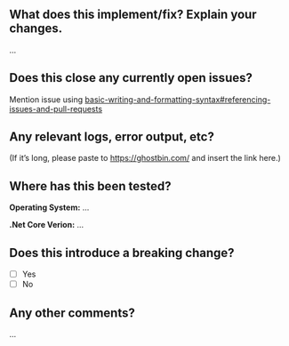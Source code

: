 <!-- Please refer to our contributing documentation for any questions on submitting a pull request, or let us know here if you need any help: [CONTRIBUTING](https://github.com/matteofabbri/AspNetCore.Identity.Mongo/blob/master/CONTRIBUTING.md) -->

What does this implement/fix? Explain your changes.
---------------------------------------------------
…

Does this close any currently open issues?
------------------------------------------
Mention issue using [basic-writing-and-formatting-syntax#referencing-issues-and-pull-requests](https://docs.github.com/en/github/writing-on-github/basic-writing-and-formatting-syntax#referencing-issues-and-pull-requests)


Any relevant logs, error output, etc?
-------------------------------------
(If it’s long, please paste to https://ghostbin.com/ and insert the link here.)

Where has this been tested?
---------------------------
**Operating System:** …

**.Net Core Verion:** …

Does this introduce a breaking change?
-----------------------------------------
<!--  (check one with "x") -->
- [ ] Yes
- [ ] No

Any other comments?
-------------------
…
